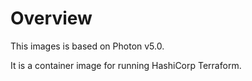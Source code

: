 # Overview

This images is based on Photon v5.0.

It is a container image for running HashiCorp Terraform.
